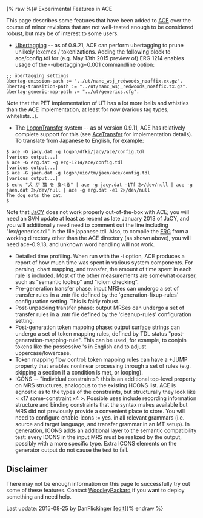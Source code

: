 {% raw %}# Experimental Features in ACE

This page describes some features that have been added to [ACE](../AceTop)
over the course of minor revisions that are not well-tested enough to be
considered robust, but may be of interest to some users.

- [Ubertagging](UtTop) -- as of 0.9.21, ACE can perform ubertagging to
prune unlikely lexemes / tokenizations. Adding the following block
to ace/config.tdl for (e.g. May 13th 2015 preview of) ERG 1214
enables usage of the --ubertagging=0.001 commandline option:

<!-- -->


    ;; übertagging settings
    übertag-emission-path := "../ut/nanc_wsj_redwoods_noaffix.ex.gz".
    übertag-transition-path := "../ut/nanc_wsj_redwoods_noaffix.tx.gz".
    übertag-generic-map-path := "../ut/generics.cfg".

Note that the PET implementation of UT has a lot more bells and whistles
than the ACE implementation, at least for now (various tag types,
whitelists...).

- The [LogonTransfer](../LogonTransfer) system -- as of version 0.9.11,
ACE has relatively complete support for this (see
[AceTransfer](../AceTransfer) for implementation details). To translate
from Japanese to English, for example:

<!-- -->


    $ ace -G jacy.dat -g logon/dfki/jacy/ace/config.tdl
    [various output...]
    $ ace -G erg.dat -g erg-1214/ace/config.tdl
    [various output...]
    $ ace -G jaen.dat -g logon/uio/tm/jaen/ace/config.tdl
    [various output...]
    $ echo "犬 が 猫 を 食べる" | ace -g jacy.dat -1Tf 2>/dev/null | ace -g jaen.dat 2>/dev/null | ace -g erg.dat -e1 2>/dev/null
    The dog eats the cat.
    $

Note that [JaCY](https://blog.inductorsoftware.com/docsproto/grammars/JacyTop) does not work properly out-of-the-box with
ACE; you will need an SVN update at least as recent as late January 2013
of JaCY, and you will additionally need need to comment out the line
including "lex/generics.tdl" in the file japanese.tdl. Also, to compile
the [ERG](https://blog.inductorsoftware.com/docsproto/erg/ErgTop) from a working directory other than the ACE directory
(as shown above), you will need ace-0.9.13, and unknown word handling
will not work.

- Detailed time profiling. When run with the -i option, ACE produces a
report of how much time was spent in various system components. For
parsing, chart mapping, and transfer, the amount of time spent in
each rule is included. Most of the other measurements are somewhat
coarser, such as "semantic lookup" and "idiom checking".
- Pre-generation transfer phase: input MRSes can undergo a set of
transfer rules in a .mtr file defined by the
'generation-fixup-rules' configuration setting. This is fairly
robust.
- Post-unpacking transfer phase: output MRSes can undergo a set of
transfer rules in a .mtr file defined by the 'cleanup-rules'
configuration setting.
- Post-generation token mapping phase: output surface strings can
undergo a set of token mapping rules, defined by TDL status
"post-generation-mapping-rule". This can be used, for example, to
conjoin tokens like the possessive 's in English and to adjust
uppercase/lowercase.
- Token mapping flow control: token mapping rules can have a +JUMP
property that enables nonlinear processing through a set of rules
(e.g. skipping a section if a condition is met, or looping).
- ICONS -- "individual constraints": this is an additional top-level
property on MRS structures, analogous to the existing HCONS list.
ACE is agnostic as to the types of the constraints, but structurally
they look like &lt; x17 some-constraint x4 &gt;. Possible uses
include recording information structure and binding constraints that
the syntax makes available but MRS did not previously provide a
convenient place to store. You will need to configure
enable-icons := yes. in all relevant grammars (i.e. source and
target language, and transfer grammar in an MT setup). In
generation, ICONS adds an additional layer to the semantic
compatibility test: every ICONS in the input MRS must be realized by
the output, possibly with a more specific type. Extra ICONS elements
on the generator output do not cause the test to fail.

## Disclaimer

There may not be enough information on this page to successfully try out
some of these features. Contact [WoodleyPackard](/WoodleyPackard) if you
want to deploy something and need help.

Last update: 2015-08-25 by DanFlickinger [[edit](https://github.com/delph-in/docs/wiki/AceExperimental/_edit)]{% endraw %}